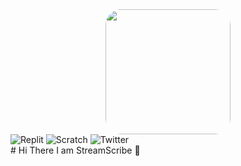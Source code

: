 <div id="header" align="center">
  <img src="https://avatars.githubusercontent.com/u/118761018?v=4" width="200" style="border-radius:25px;"/>
</div>

<div id="badges">
<img src="https://img.shields.io/badge/Replit-orange?logo=replit&logoColor=white&style=for-the-badge" alt="Replit">
<img src="https://img.shields.io/badge/scratch-yellow?style=for-the-badge&logo=scratch&logoColor=white" alt="Scratch">
<img src="https://img.shields.io/badge/twitter-blue?style=for-the-badge&logo=twitter&logoColor=white" alt="Twitter">
</div>
# Hi There I am StreamScribe 👋

